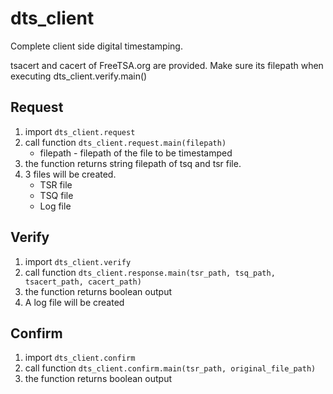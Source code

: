 # dts_client
Complete client side digital timestamping.

tsacert and cacert of FreeTSA.org are provided. Make sure its filepath when executing dts_client.verify.main()

## Request
  1. import ```dts_client.request```
  2. call function ```dts_client.request.main(filepath)```
      - filepath - filepath of the file to be timestamped
  3. the function returns string filepath of tsq and tsr file.
  4. 3 files will be created.
      - TSR file
      - TSQ file
      - Log file

## Verify
  1. import ```dts_client.verify```
  2. call function ```dts_client.response.main(tsr_path, tsq_path, tsacert_path, cacert_path)```
  3. the function returns boolean output
  4. A log file will be created

## Confirm
  1. import ```dts_client.confirm```
  2. call function ```dts_client.confirm.main(tsr_path, original_file_path)```
  3. the function returns boolean output
